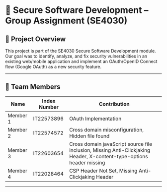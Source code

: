 # 🔐 Secure Software Development – Group Assignment (SE4030)

## 📌 Project Overview
This project is part of the SE4030 Secure Software Development module.  
Our goal was to identify, analyze, and fix security vulnerabilities in an existing web/mobile application and implement an OAuth/OpenID Connect flow (Google OAuth) as a new security feature.

---

## 👥 Team Members
| Name | Index Number | Contribution |
|------|--------------|-------------|
| Member 1 | IT22573896   | OAuth Implementation |
| Member 2 | IT22574572    | Cross domain misconfiguration, Hidden file found |
| Member 3 | IT22603654    | Cross domain javaScript source file inclusion, Missing Anti-Clickjaking Header, X-content-type-options header missing  |
| Member 4 | IT22028464    | CSP Header Not Set, Missing Anti-Clickjaking Header |

---
